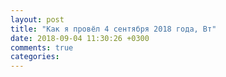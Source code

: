 ```yaml
---
layout: post
title: "Как я провёл 4 сентября 2018 года, Вт"
date: 2018-09-04 11:30:26 +0300
comments: true
categories: 
---
```

